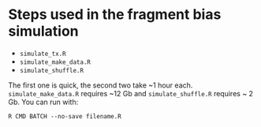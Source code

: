 # Steps used in the fragment bias simulation

* `simulate_tx.R`
* `simulate_make_data.R`
* `simulate_shuffle.R`

The first one is quick, the second two take ~1 hour each.
`simulate_make_data.R` requires ~12 Gb and `simulate_shuffle.R`
requires ~ 2 Gb. You can run with:

```
R CMD BATCH --no-save filename.R
```
